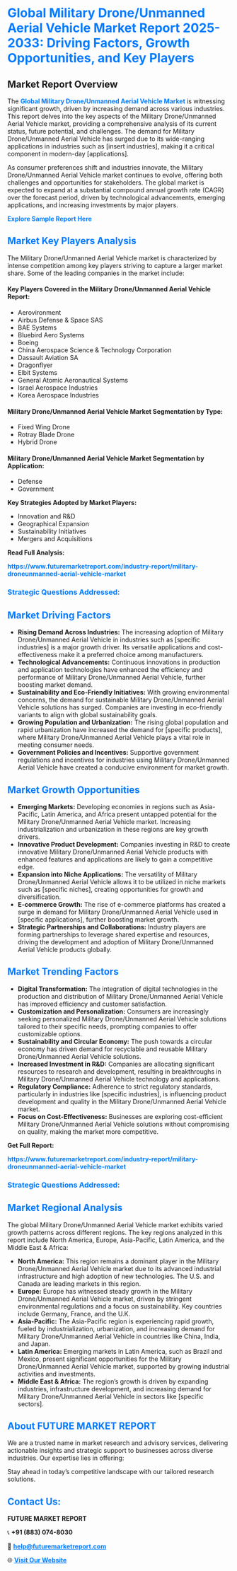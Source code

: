 <h1 style="color: #007BFF;">Global Military Drone/Unmanned Aerial Vehicle Market Report 2025-2033: Driving Factors, Growth Opportunities, and Key Players</h1>

<section id="overview">
<h2>Market Report Overview</h2>
<p>The <a href="https://www.futuremarketreport.com/industry-report/military-droneunmanned-aerial-vehicle-market" style="color: #007BFF; text-decoration: none;"><strong>Global Military Drone/Unmanned Aerial Vehicle Market</strong></a> is witnessing significant growth, driven by increasing demand across various industries. This report delves into the key aspects of the Military Drone/Unmanned Aerial Vehicle market, providing a comprehensive analysis of its current status, future potential, and challenges. The demand for Military Drone/Unmanned Aerial Vehicle has surged due to its wide-ranging applications in industries such as [insert industries], making it a critical component in modern-day [applications].</p>
<p>As consumer preferences shift and industries innovate, the Military Drone/Unmanned Aerial Vehicle market continues to evolve, offering both challenges and opportunities for stakeholders. The global market is expected to expand at a substantial compound annual growth rate (CAGR) over the forecast period, driven by technological advancements, emerging applications, and increasing investments by major players.</p>
</section>

<section id="overview">
<p><a href="https://www.futuremarketreport.com/request-sample/reportId=61283" style="color: #007BFF; text-decoration: none;"><strong>Explore Sample Report Here</strong></a></p>
</section>

<section id="key-players">
<h2 style="color: #007BFF;">Market Key Players Analysis</h2>
<p>The Military Drone/Unmanned Aerial Vehicle market is characterized by intense competition among key players striving to capture a larger market share. Some of the leading companies in the market include:</p>
<h4>Key Players Covered in the Military Drone/Unmanned Aerial Vehicle Report:</h4>
<ul><li>Aerovironment</li><li>Airbus Defense &amp; Space SAS</li><li>BAE Systems</li><li>Bluebird Aero Systems</li><li>Boeing</li><li>China Aerospace Science &amp; Technology Corporation</li><li>Dassault Aviation SA</li><li>Dragonflyer</li><li>Elbit Systems</li><li>General Atomic Aeronautical Systems</li><li>Israel Aerospace Industries</li><li>Korea Aerospace Industries</li></ul>
<h4>Military Drone/Unmanned Aerial Vehicle Market Segmentation by Type:</h4>
<ul><li>Fixed Wing Drone</li><li>Rotray Blade Drone</li><li>Hybrid Drone</li></ul>

<h4>Military Drone/Unmanned Aerial Vehicle Market Segmentation by Application:</h4>
<ul><li>Defense</li><li>Government</li></ul>
<p><strong>Key Strategies Adopted by Market Players:</strong></p>
<ul>
<li>Innovation and R&D</li>
<li>Geographical Expansion</li>
<li>Sustainability Initiatives</li>
<li>Mergers and Acquisitions</li>
</ul>
</section>

<section>
<p><strong>Read Full Analysis: </strong></p><a href="https://www.futuremarketreport.com/industry-report/military-droneunmanned-aerial-vehicle-market" style="color: #007BFF; text-decoration: none;"><strong>https://www.futuremarketreport.com/industry-report/military-droneunmanned-aerial-vehicle-market</strong></a>
<h3 style="color: #007BFF;">Strategic Questions Addressed:</h3>
</section>

<section id="driving-factors">
<h2 style="color: #007BFF;">Market Driving Factors</h2>
<ul>
<li><strong>Rising Demand Across Industries:</strong> The increasing adoption of Military Drone/Unmanned Aerial Vehicle in industries such as [specific industries] is a major growth driver. Its versatile applications and cost-effectiveness make it a preferred choice among manufacturers.</li>
<li><strong>Technological Advancements:</strong> Continuous innovations in production and application technologies have enhanced the efficiency and performance of Military Drone/Unmanned Aerial Vehicle, further boosting market demand.</li>
<li><strong>Sustainability and Eco-Friendly Initiatives:</strong> With growing environmental concerns, the demand for sustainable Military Drone/Unmanned Aerial Vehicle solutions has surged. Companies are investing in eco-friendly variants to align with global sustainability goals.</li>
<li><strong>Growing Population and Urbanization:</strong> The rising global population and rapid urbanization have increased the demand for [specific products], where Military Drone/Unmanned Aerial Vehicle plays a vital role in meeting consumer needs.</li>
<li><strong>Government Policies and Incentives:</strong> Supportive government regulations and incentives for industries using Military Drone/Unmanned Aerial Vehicle have created a conducive environment for market growth.</li>
</ul>
</section>

<section id="growth-opportunities">
<h2 style="color: #007BFF;">Market Growth Opportunities</h2>
<ul>
<li><strong>Emerging Markets:</strong> Developing economies in regions such as Asia-Pacific, Latin America, and Africa present untapped potential for the Military Drone/Unmanned Aerial Vehicle market. Increasing industrialization and urbanization in these regions are key growth drivers.</li>
<li><strong>Innovative Product Development:</strong> Companies investing in R&D to create innovative Military Drone/Unmanned Aerial Vehicle products with enhanced features and applications are likely to gain a competitive edge.</li>
<li><strong>Expansion into Niche Applications:</strong> The versatility of Military Drone/Unmanned Aerial Vehicle allows it to be utilized in niche markets such as [specific niches], creating opportunities for growth and diversification.</li>
<li><strong>E-commerce Growth:</strong> The rise of e-commerce platforms has created a surge in demand for Military Drone/Unmanned Aerial Vehicle used in [specific applications], further boosting market growth.</li>
<li><strong>Strategic Partnerships and Collaborations:</strong> Industry players are forming partnerships to leverage shared expertise and resources, driving the development and adoption of Military Drone/Unmanned Aerial Vehicle products globally.</li>
</ul>
</section>

<section id="trending-factors">
<h2 style="color: #007BFF;">Market Trending Factors</h2>
<ul>
<li><strong>Digital Transformation:</strong> The integration of digital technologies in the production and distribution of Military Drone/Unmanned Aerial Vehicle has improved efficiency and customer satisfaction.</li>
<li><strong>Customization and Personalization:</strong> Consumers are increasingly seeking personalized Military Drone/Unmanned Aerial Vehicle solutions tailored to their specific needs, prompting companies to offer customizable options.</li>
<li><strong>Sustainability and Circular Economy:</strong> The push towards a circular economy has driven demand for recyclable and reusable Military Drone/Unmanned Aerial Vehicle solutions.</li>
<li><strong>Increased Investment in R&D:</strong> Companies are allocating significant resources to research and development, resulting in breakthroughs in Military Drone/Unmanned Aerial Vehicle technology and applications.</li>
<li><strong>Regulatory Compliance:</strong> Adherence to strict regulatory standards, particularly in industries like [specific industries], is influencing product development and quality in the Military Drone/Unmanned Aerial Vehicle market.</li>
<li><strong>Focus on Cost-Effectiveness:</strong> Businesses are exploring cost-efficient Military Drone/Unmanned Aerial Vehicle solutions without compromising on quality, making the market more competitive.</li>
</ul>
</section>

<section>
<p><strong>Get Full Report: </strong></p><a href="https://www.futuremarketreport.com/industry-report/military-droneunmanned-aerial-vehicle-market" style="color: #007BFF; text-decoration: none;"><strong>https://www.futuremarketreport.com/industry-report/military-droneunmanned-aerial-vehicle-market</strong></a>
<h3 style="color: #007BFF;">Strategic Questions Addressed:</h3>
</section>


<section id="regional-analysis">
<h2 style="color: #007BFF;">Market Regional Analysis</h2>
<p>The global Military Drone/Unmanned Aerial Vehicle market exhibits varied growth patterns across different regions. The key regions analyzed in this report include North America, Europe, Asia-Pacific, Latin America, and the Middle East & Africa:</p>
<ul>
<li><strong>North America:</strong> This region remains a dominant player in the Military Drone/Unmanned Aerial Vehicle market due to its advanced industrial infrastructure and high adoption of new technologies. The U.S. and Canada are leading markets in this region.</li>
<li><strong>Europe:</strong> Europe has witnessed steady growth in the Military Drone/Unmanned Aerial Vehicle market, driven by stringent environmental regulations and a focus on sustainability. Key countries include Germany, France, and the U.K.</li>
<li><strong>Asia-Pacific:</strong> The Asia-Pacific region is experiencing rapid growth, fueled by industrialization, urbanization, and increasing demand for Military Drone/Unmanned Aerial Vehicle in countries like China, India, and Japan.</li>
<li><strong>Latin America:</strong> Emerging markets in Latin America, such as Brazil and Mexico, present significant opportunities for the Military Drone/Unmanned Aerial Vehicle market, supported by growing industrial activities and investments.</li>
<li><strong>Middle East & Africa:</strong> The region’s growth is driven by expanding industries, infrastructure development, and increasing demand for Military Drone/Unmanned Aerial Vehicle in sectors like [specific sectors].</li>
</ul>
</section>

<footer>
<h2 style="color: #007BFF;">About FUTURE MARKET REPORT</h2>
<p>We are a trusted name in market research and advisory services, delivering actionable insights and strategic support to businesses across diverse industries. Our expertise lies in offering:</p>

<p>Stay ahead in today’s competitive landscape with our tailored research solutions.</p>

<h2 style="color: #007BFF;">Contact Us:</h2>
<p><strong>FUTURE MARKET REPORT</strong></p>
<p>📞 <strong>+91 (883) 074-8030</strong></p>
<p>📧 <strong><a href="mailto:help@futuremarketreport.com" style="color: #007BFF;">help@futuremarketreport.com</a></strong></p>
<p>🌐 <strong><a href="https://www.futuremarketreport.com/" style="color: #007BFF;">Visit Our Website</a></strong></p>
</footer>